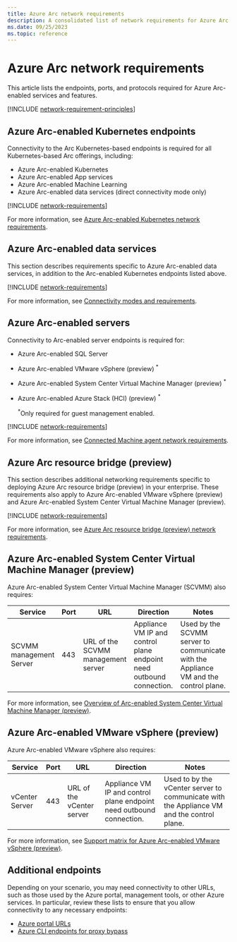 ```yaml
---
title: Azure Arc network requirements
description: A consolidated list of network requirements for Azure Arc features and Azure Arc-enabled services. Lists endpoints, ports, and protocols.
ms.date: 09/25/2023
ms.topic: reference
---
```


# Azure Arc network requirements

This article lists the endpoints, ports, and protocols required for Azure Arc-enabled services and features.

[!INCLUDE [network-requirement-principles](includes/network-requirement-principles.md)]

## Azure Arc-enabled Kubernetes endpoints

Connectivity to the Arc Kubernetes-based endpoints is required for all Kubernetes-based Arc offerings, including:

- Azure Arc-enabled Kubernetes
- Azure Arc-enabled App services
- Azure Arc-enabled Machine Learning
- Azure Arc-enabled data services (direct connectivity mode only)

[!INCLUDE [network-requirements](kubernetes/includes/network-requirements.md)]

For more information, see [Azure Arc-enabled Kubernetes network requirements](kubernetes/network-requirements.md).

## Azure Arc-enabled data services

This section describes requirements specific to Azure Arc-enabled data services, in addition to the Arc-enabled Kubernetes endpoints listed above.

[!INCLUDE [network-requirements](data/includes/network-requirements.md)]

For more information, see [Connectivity modes and requirements](data/connectivity.md).

## Azure Arc-enabled servers

Connectivity to Arc-enabled server endpoints is required for:

- Azure Arc-enabled SQL Server
- Azure Arc-enabled VMware vSphere (preview) <sup>*</sup>
- Azure Arc-enabled System Center Virtual Machine Manager (preview) <sup>*</sup>
- Azure Arc-enabled Azure Stack (HCI) (preview) <sup>*</sup>

   <sup>*</sup>Only required for guest management enabled.

[!INCLUDE [network-requirements](servers/includes/network-requirements.md)]

For more information, see [Connected Machine agent network requirements](servers/network-requirements.md).

## Azure Arc resource bridge (preview)

This section describes additional networking requirements specific to deploying Azure Arc resource bridge (preview) in your enterprise. These requirements also apply to Azure Arc-enabled VMware vSphere (preview) and Azure Arc-enabled System Center Virtual Machine Manager (preview).

[!INCLUDE [network-requirements](resource-bridge/includes/network-requirements.md)]

For more information, see [Azure Arc resource bridge (preview) network requirements](resource-bridge/network-requirements.md).

## Azure Arc-enabled System Center Virtual Machine Manager (preview)

Azure Arc-enabled System Center Virtual Machine Manager (SCVMM) also requires:

| **Service** | **Port** | **URL** | **Direction** | **Notes**|
| --- | --- | --- | --- | --- |
| SCVMM management Server | 443 | URL of the SCVMM management server | Appliance VM IP and control plane endpoint need outbound connection. | Used by the SCVMM server to communicate with the Appliance VM and the control plane. |

For more information, see [Overview of Arc-enabled System Center Virtual Machine Manager (preview)](system-center-virtual-machine-manager/overview.md).

## Azure Arc-enabled VMware vSphere (preview)

Azure Arc-enabled VMware vSphere also requires:

| **Service** | **Port** | **URL** | **Direction** | **Notes**|
| --- | --- | --- | --- | --- |
| vCenter Server | 443 | URL of the vCenter server  | Appliance VM IP and control plane endpoint need outbound connection. | Used to by the vCenter server to communicate with the Appliance VM and the control plane.|

For more information, see [Support matrix for Azure Arc-enabled VMware vSphere (preview)](vmware-vsphere/support-matrix-for-arc-enabled-vmware-vsphere.md).

## Additional endpoints

Depending on your scenario, you may need connectivity to other URLs, such as those used by the Azure portal, management tools, or other Azure services. In particular, review these lists to ensure that you allow connectivity to any necessary endpoints:

- [Azure portal URLs](../azure-portal/azure-portal-safelist-urls.md)
- [Azure CLI endpoints for proxy bypass](/cli/azure/azure-cli-endpoints)
